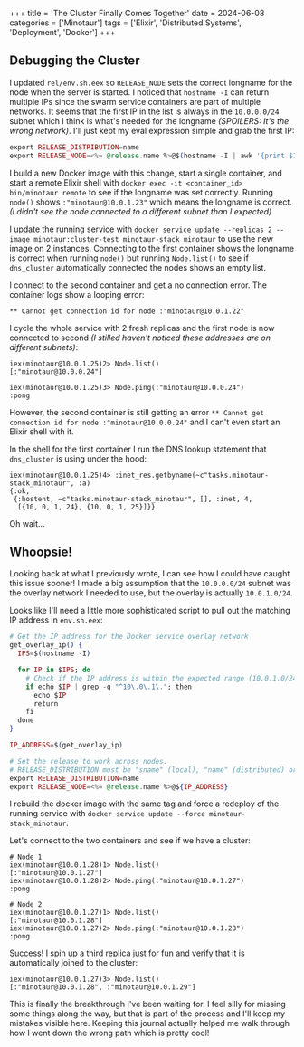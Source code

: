 +++
title = 'The Cluster Finally Comes Together'
date = 2024-06-08
categories = ['Minotaur']
tags = ['Elixir', 'Distributed Systems', 'Deployment', 'Docker']
+++

## Debugging the Cluster
I updated `rel/env.sh.eex` so `RELEASE_NODE` sets the correct longname for the node when the server is started.
I noticed that `hostname -I` can return multiple IPs since the swarm service containers are part of multiple networks.
It seems that the first IP in the list is always in the `10.0.0.0/24` subnet which I think is what's needed for the longname *(SPOILERS: It's the wrong network)*.
I'll just kept my eval expression simple and grab the first IP:
```eex
export RELEASE_DISTRIBUTION=name
export RELEASE_NODE=<%= @release.name %>@$(hostname -I | awk '{print $1}')
```

I build a new Docker image with this change, start a single container, and start a remote Elixir shell with `docker exec -it <container_id> bin/minotaur remote` to see if the longname was set correctly.
Running `node()` shows `:"minotaur@10.0.1.23"` which means the longname is correct.
*(I didn't see the node connected to a different subnet than I expected)*

I update the running service with `docker service update --replicas 2 --image minotaur:cluster-test minotaur-stack_minotaur` to use the new image on 2 instances.
Connecting to the first container shows the longname is correct when running `node()` but running `Node.list()` to see if `dns_cluster` automatically connected the nodes shows an empty list.

I connect to the second container and get a no connection error.
The container logs show a looping error:
```
** Cannot get connection id for node :"minotaur@10.0.1.22"
```

I cycle the whole service with 2 fresh replicas and the first node is now connected to second *(I stilled haven't noticed these addresses are on different subnets)*:
```
iex(minotaur@10.0.1.25)2> Node.list()
[:"minotaur@10.0.0.24"]

iex(minotaur@10.0.1.25)3> Node.ping(:"minotaur@10.0.0.24")
:pong
```

However, the second container is still getting an error `** Cannot get connection id for node :"minotaur@10.0.0.24"` and I can't even start an Elixir shell with it.

In the shell for the first container I run the DNS lookup statement that `dns_cluster` is using under the hood:
```
iex(minotaur@10.0.1.25)4> :inet_res.getbyname(~c"tasks.minotaur-stack_minotaur", :a)
{:ok,
 {:hostent, ~c"tasks.minotaur-stack_minotaur", [], :inet, 4,
  [{10, 0, 1, 24}, {10, 0, 1, 25}]}}
```

Oh wait...

## Whoopsie!
Looking back at what I previously wrote, I can see how I could have caught this issue sooner!
I made a big assumption that the `10.0.0.0/24` subnet was the overlay network I needed to use, but the overlay is actually `10.0.1.0/24`.

Looks like I'll need a little more sophisticated script to pull out the matching IP address in `env.sh.eex`:
```eex
# Get the IP address for the Docker service overlay network
get_overlay_ip() {
  IPS=$(hostname -I)

  for IP in $IPS; do
    # Check if the IP address is within the expected range (10.0.1.0/24)
    if echo $IP | grep -q "^10\.0\.1\."; then
      echo $IP
      return
    fi
  done
}

IP_ADDRESS=$(get_overlay_ip)

# Set the release to work across nodes.
# RELEASE_DISTRIBUTION must be "sname" (local), "name" (distributed) or "none".
export RELEASE_DISTRIBUTION=name
export RELEASE_NODE=<%= @release.name %>@${IP_ADDRESS}
```

I rebuild the docker image with the same tag and force a redeploy of the running service with `docker service update --force minotaur-stack_minotaur`.

Let's connect to the two containers and see if we have a cluster:
```
# Node 1
iex(minotaur@10.0.1.28)1> Node.list()
[:"minotaur@10.0.1.27"]
iex(minotaur@10.0.1.28)2> Node.ping(:"minotaur@10.0.1.27")
:pong

# Node 2
iex(minotaur@10.0.1.27)1> Node.list()
[:"minotaur@10.0.1.28"]
iex(minotaur@10.0.1.27)2> Node.ping(:"minotaur@10.0.1.28")
:pong
```

Success! I spin up a third replica just for fun and verify that it is automatically joined to the cluster:
```
iex(minotaur@10.0.1.27)3> Node.list()
[:"minotaur@10.0.1.28", :"minotaur@10.0.1.29"]
```

This is finally the breakthrough I've been waiting for.
I feel silly for missing some things along the way, but that is part of the process and I'll keep my mistakes visible here.
Keeping this journal actually helped me walk through how I went down the wrong path which is pretty cool! 

